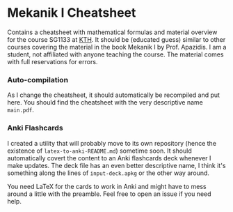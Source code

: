 # Mekanik I Cheatsheet

Contains a cheatsheet with mathematical formulas and material overview for the course SG1133 at [KTH](https://kth.se). It should be (educated guess) similar to other courses covering the material in the book Mekanik I by Prof. Apazidis.
I am a student, not affiliated with anyone teaching the course. The material comes with full reservations for errors.

### Auto-compilation

As I change the cheatsheet, it should automatically be recompiled and put here. You should find the cheatsheet with the very descriptive name `main.pdf`.

### Anki Flashcards

I created a utility that will probably move to its own repository (hence the existence of `latex-to-anki-README.md`) sometime soon. It should automatically covert the content to an Anki flashcards deck whenever I make updates.
The deck file has an even better descriptive name, I think it's something along the lines of `input-deck.apkg` or the other way around.

You need LaTeX for the cards to work in Anki and might have to mess around a little with the preamble. Feel free to open an issue if you need help.
